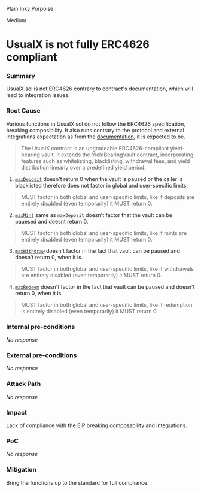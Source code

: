 Plain Inky Porpoise

Medium

# UsualX is not fully ERC4626 compliant


### Summary

UsualX.sol is not ERC4626 contrary to contract's documentation, which will lead to integration issues.

### Root Cause

Various functions in UsualX.sol do not follow the ERC4626 specification, breaking composibility. It also runs contrary to the protocol and external integrations expectation as from the [documentation](https://github.com/sherlock-audit/2024-10-usual-labs-v1/blob/4fb4a64a479e0b9b8f93934220e891c29d54df33/pegasus/packages/solidity/src/vaults/README.md#L180), it is expected to be.

> The UsualX contract is an upgradeable ERC4626-compliant yield-bearing vault. It extends the YieldBearingVault contract, incorporating features such as whitelisting, blacklisting, withdrawal fees, and yield distribution linearly over a predefined yield period.

1. [`maxDeposit`](https://github.com/OpenZeppelin/openzeppelin-contracts-upgradeable/blob/723f8cab09cdae1aca9ec9cc1cfa040c2d4b06c1/contracts/token/ERC20/extensions/ERC4626Upgradeable.sol#L154) doesn't return 0 when the vault is paused or the caller is blacklisted therefore does not factor in global and user-specific limits.

> MUST factor in both global and user-specific limits, like if deposits are entirely disabled (even temporarily) it MUST return 0.

2. [`maxMint`](https://github.com/OpenZeppelin/openzeppelin-contracts-upgradeable/blob/723f8cab09cdae1aca9ec9cc1cfa040c2d4b06c1/contracts/token/ERC20/extensions/ERC4626Upgradeable.sol#L159) same as `maxDeposit` doesn't factor that the vault can be pauesed and doesnt return 0.

> MUST factor in both global and user-specific limits, like if mints are entirely disabled (even temporarily) it MUST return 0.

3. [`maxWithdraw`](https://github.com/sherlock-audit/2024-10-usual-labs-v1/blob/4fb4a64a479e0b9b8f93934220e891c29d54df33/pegasus/packages/solidity/src/vaults/UsualX.sol#L413) doesn't factor in the fact that vault can be paused and doesn't return 0, when it is.

> MUST factor in both global and user-specific limits, like if withdrawals are entirely disabled (even temporarily) it MUST return 0.

4. [`maxRedeem`](https://github.com/OpenZeppelin/openzeppelin-contracts-upgradeable/blob/723f8cab09cdae1aca9ec9cc1cfa040c2d4b06c1/contracts/token/ERC20/extensions/ERC4626Upgradeable.sol#L169) doesn't factor in the fact that vault can be paused and doesn't return 0, when it is.

> MUST factor in both global and user-specific limits, like if redemption is entirely disabled (even temporarily) it MUST return 0.

### Internal pre-conditions
_No response_

### External pre-conditions
_No response_

 
### Attack Path
_No response_


### Impact

Lack of compliance with the EIP breaking composability and integrations.

### PoC
_No response_
 
### Mitigation

Bring the functions up to the standard for full compliance.